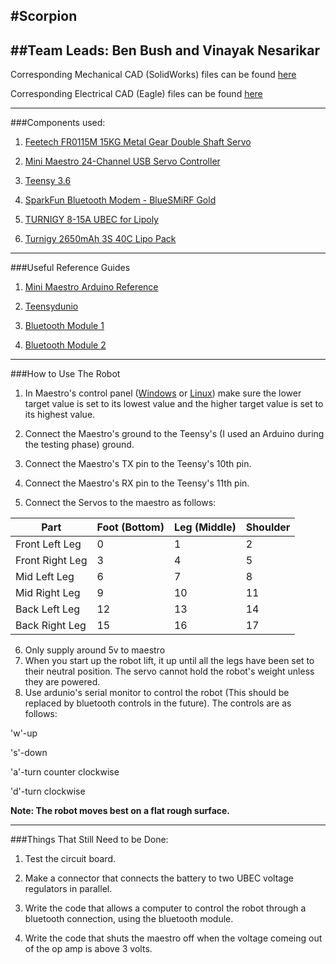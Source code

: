 #Scorpion
----------
##Team Leads: Ben Bush and Vinayak Nesarikar
---------
Corresponding Mechanical CAD (SolidWorks) files can be found [here](https://drive.google.com/open?id=0ByX0XhLn-1k_elJDRl93ZmpBZ0E)

Corresponding Electrical CAD (Eagle) files can be found [here](https://drive.google.com/open?id=0ByX0XhLn-1k_cUFwWHl4MHVCSFE)

------------

###Components used:

1. [Feetech FR0115M 15KG Metal Gear Double Shaft Servo](https://www.alibaba.com/product-detail/Feetech-FR0115M-15KG-Metal-Gear-double_60246376896.html?spm=a2700.7724838.0.0.RA8L1h)

2. [Mini Maestro 24-Channel USB Servo Controller](https://www.pololu.com/product/1357/resources)

3. [Teensy 3.6](https://www.pjrc.com/store/teensy36.html)

4. [SparkFun Bluetooth Modem - BlueSMiRF Gold](https://www.sparkfun.com/products/12582)

5. [TURNIGY 8-15A UBEC for Lipoly](https://hobbyking.com/en_us/turnigy-8-15a-ubec-for-lipoly.html)

6. [Turnigy 2650mAh 3S 40C Lipo Pack](https://hobbyking.com/en_us/turnigy-2650mah-3s-40c-lipo-pack.html)

------------
###Useful Reference Guides

1. [Mini Maestro Arduino Reference](https://github.com/pololu/maestro-arduino)

2. [Teensydunio](https://www.pjrc.com/teensy/teensyduino.html)

3. [Bluetooth Module 1](https://learn.sparkfun.com/tutorials/using-the-bluesmirf)

4. [Bluetooth Module 2](https://learn.sparkfun.com/tutorials/bluetooth-basics)

------------
###How to Use The Robot

1. In Maestro's control panel ([Windows](https://www.pololu.com/file/0J266/maestro-windows-130422.zip) or [Linux](https://www.pololu.com/file/0J315/maestro-linux-150116.tar.gz)) make sure the lower target value is set to its lowest value and the higher target value is set to its highest value.

2. Connect the Maestro's ground to the Teensy's (I used an Arduino during the testing phase) ground.

3. Connect the Maestro's TX pin to the Teensy's 10th pin.

4. Connect the Maestro's RX pin to the Teensy's 11th pin.

5. Connect the Servos to the maestro as follows:

 | Part           | Foot (Bottom) | Leg (Middle) | Shoulder |
 |----------------|---------------|--------------|----------|
 | Front Left Leg |  0            |   1          |    2     |
 | Front Right Leg| 3             |4             |5         |
 | Mid Left Leg   | 6             |7             |8         |
 | Mid Right Leg  |9              |10            |11        |
 | Back Left Leg  |12             |13            |14        |
 | Back Right Leg |15             |16            |17        |

6. Only supply around 5v to maestro 
7. When you start up the robot lift, it up until all the legs have been set to their neutral position. The servo cannot hold the robot's weight unless they are powered. 
8. Use ardunio's serial monitor to control the robot (This should be replaced by bluetooth controls in the future). The controls are as follows:

'w'-up

's'-down

'a'-turn counter clockwise

'd'-turn clockwise

<b>Note: The robot moves best on a flat rough surface. </b> 

-------------
###Things That Still Need to be Done:

1. Test the circuit board.

2. Make a connector that connects the battery to two UBEC voltage regulators in parallel.

3. Write the code that allows a computer to control the robot through a bluetooth connection, using the bluetooth module.

4. Write the code that shuts the maestro off when the voltage comeing out of the op amp is above 3 volts.

